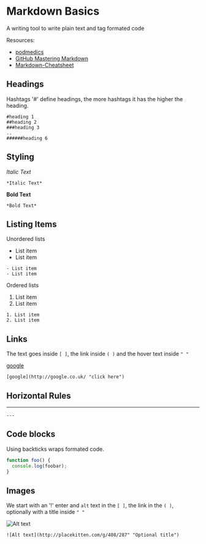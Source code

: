 # Markdown Basics
A writing tool to write plain text and tag formated code

Resources:
- [podmedics](https://www.youtube.com/watch?v=6A5EpqqDOdk&spfreload=10)
- [GitHub Mastering Markdown](https://guides.github.com/features/mastering-markdown/)
- [Markdown-Cheatsheet](https://github.com/adam-p/markdown-here/wiki/Markdown-Cheatsheet)


## Headings
Hashtags '#' define headings, the more hashtags it has the higher the heading.
```
#heading 1
##heading 2
###heading 3
..
######heading 6
```

## Styling

*Italic Text*
```
*Italic Text*
```
**Bold Text**
```
*Bold Text*
```

## Listing Items

Unordered lists
- List item
- List item

```
- List item
- List item
```

Ordered lists
1. List item
2. List item

```
1. List item
2. List item
```

## Links
The text goes inside  `[ ]`, the link inside `( )` and the hover text inside `" "`

[google](http://google.co.uk/ "click here")
```
[google](http://google.co.uk/ "click here")
```

## Horizontal Rules
---
```
---
```

## Code blocks
Using backticks wraps formated code.

```javascript
function foo() {
  console.log(foobar);
}
```

## Images

We start with an '!' enter and `alt` text in the `[ ]`, the link in the `( )`, optionally with a title inside `" "`

![Alt text](http://placekitten.com/g/408/287 "Optional title")

```
![Alt text](http://placekitten.com/g/408/287" "Optional title")
```
